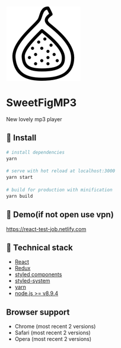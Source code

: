 ![Repo Banner](./fig.png)

# SweetFigMP3

New lovely mp3 player

## :hammer: Install

```bash
# install dependencies
yarn

# serve with hot reload at localhost:3000
yarn start

# build for production with minification
yarn build
```

## :musical_note: Demo(if not open use vpn)

https://react-test-job.netlify.com

## :clap: Technical stack

- [React](https://reactjs.org/)
- [Redux](https://redux.js.org/)
- [styled components](https://www.styled-components.com/)
- [styled-system](https://github.com/jxnblk/styled-system/tree/ab0242c981fa1d94d29f607a42a9e9a284dd452c)
- [yarn](https://yarnpkg.com/lang/en/)
- [node.js >= v8.9.4](https://nodejs.org/en/)

## Browser support

* Chrome (most recent 2 versions)
* Safari (most recent 2 versions)
* Opera (most recent 2 versions)
